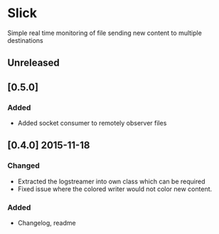 # Slick
Simple real time monitoring of file sending new content to multiple destinations

## Unreleased

## [0.5.0]
### Added
* Added socket consumer to remotely observer files

## [0.4.0] 2015-11-18
### Changed
* Extracted the logstreamer into own class which can be required
* Fixed issue where the colored writer would not color new content.

### Added
* Changelog, readme
